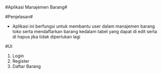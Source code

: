 #Aplikasi Manajemen Barang#

#Penjelasan#
- Aplikasi ini berfungsi untuk membantu user dalam manajemen barang toko serta mendaftarkan barang kedalam tabel yang dapat di edit serta di hapus jika tidak diperlukan lagi

#UI
1. Login
2. Register
3. Daftar Barang
